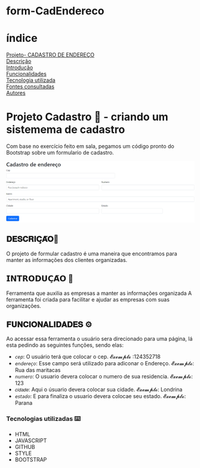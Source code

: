 # form-CadEndereco 
# índice

[Projeto- CADASTRO DE ENDEREÇO](#projeto---cad-de--endereço)  
[Descrição](#descri%C3%A7%C3%A3o)  
[Introdução](#introdu%C3%A7%C3%A3o)  
[Funcionalidades](#funcionalidades)  
[Tecnologia utilizada](#tecnologia-utilizadas)  
[Fontes consultadas](#fontes-consultadas)  
[Autores](#autores)  

# Projeto Cadastro 🚀 - criando um sistemema de cadastro
Com base no exercício feito em sala, pegamos um código pronto do Bootstrap sobre um formulario de cadastro.

![image info](img/Captura.png) 

## 𝐃𝐄𝐒𝐂𝐑𝐈𝐂̧𝐀̃𝐎📝
 O projeto de formular cadastro é uma maneira que encontramos para manter as informações dos clientes organizadas.

 ## 𝗜𝗡𝗧𝗥𝗢𝗗𝗨𝗖̧𝗔̃𝗢 📌
Ferramenta que auxilia as empresas a manter as informações organizada
A ferramenta foi criada para facilitar e ajudar as empresas com suas organizações.

## 𝐅𝐔𝐍𝐂𝐈𝐎𝐍𝐀𝐋𝐈𝐃𝐀𝐃𝐄𝐒  ⚙️
Ao acessar essa ferramenta o usuário sera direcionado para uma página, lá esta pedindo as seguintes funções, sendo elas: 
  - `𝘤𝘦𝘱`: O usuário terá que colocar o cep. 𝓔𝔁𝓮𝓶𝓹𝓵𝓸 :124352718  
 -  `𝘦𝘯𝘥𝘦𝘳𝘦𝘤̧𝘰`: Esse campo será utilizado para adiconar o Endereço. 𝓔𝔁𝓮𝓶𝓹𝓵𝓸: Rua das maritacas  
  - `𝘯𝘶𝘮𝘦𝘳𝘰`: O usuario devera colocar o numero de sua residencia. 𝓔𝔁𝓮𝓶𝓹𝓵𝓸: 123
   - `𝑐𝑖𝑑𝑎𝑑𝑒​`: Aqui o úsuario devera colocar sua cidade. 𝓔𝔁𝓮𝓶𝓹𝓵𝓸: Londrina
 - `𝘦𝘴𝘵𝘢𝘥𝘰`:  E para finaliza o usuario devera colocae seu estado. 𝓔𝔁𝓮𝓶𝓹𝓵𝓸: Parana
 
 ### Tecnologias utilizadas ⌨️
 * HTML
 * JAVASCRIPT
 * GITHUB
 * STYLE
 * BOOTSTRAP


